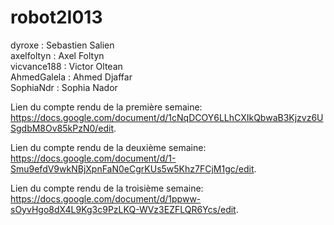 # robot2I013

dyroxe : Sebastien Salien  
axelfoltyn : Axel Foltyn  
vicvance188 : Victor Oltean   
AhmedGalela : Ahmed Djaffar  
SophiaNdr : Sophia Nador  
  
Lien du compte rendu de la première semaine: 
https://docs.google.com/document/d/1cNqDCOY6LLhCXIkQbwaB3Kjzvz6USgdbM8Ov85kPzN0/edit. 

Lien du compte rendu de la deuxième semaine:  
https://docs.google.com/document/d/1-Smu9efdV9wkNBjXpnFaN0eCgrKUs5w5Khz7FCjM1gc/edit. 

Lien du compte rendu de la troisième semaine:  
https://docs.google.com/document/d/1ppww-sOyvHgo8dX4L9Kg3c9PzLKQ-WVz3EZFLQR6Ycs/edit. 
